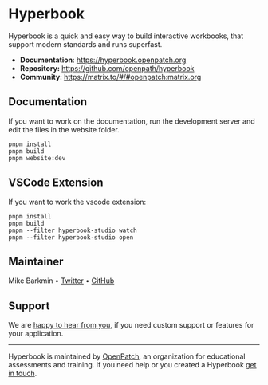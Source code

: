 # Hyperbook

Hyperbook is a quick and easy way to build interactive workbooks, that
support modern standards and runs superfast.

- **Documentation**: https://hyperbook.openpatch.org
- **Repository:** https://github.com/openpath/hyperbook
- **Community**: https://matrix.to/#/#openpatch:matrix.org

## Documentation

If you want to work on the documentation, run the
development server and edit the files in the website folder.

```
pnpm install
pnpm build
pnpm website:dev
```

## VSCode Extension

If you want to work the vscode extension:

```
pnpm install
pnpm build
pnpm --filter hyperbook-studio watch
pnpm --filter hyperbook-studio open
```

## Maintainer

Mike Barkmin • [Twitter](https://twitter.com/mikebarkmin) • [GitHub](https://github.com/mikebarkmin/)

## Support

We are [happy to hear from you](mailto:contact@openpatch.org), if you need custom support or features for your application.

---

Hyperbook is maintained by [OpenPatch](https://openpatch.org), an organization for educational assessments and training. If you need help or you created a Hyperbook [get in touch](mailto:contact@openpatch.org).
